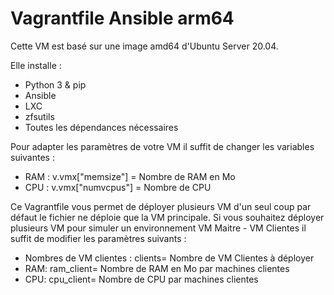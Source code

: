 # Vagrantfile Ansible arm64

Cette VM est basé sur une image amd64 d'Ubuntu Server 20.04.

Elle installe :
- Python 3 & pip
- Ansible
- LXC
- zfsutils
- Toutes les dépendances nécessaires

Pour adapter les paramètres de votre VM il suffit de changer les variables suivantes :
- RAM : v.vmx["memsize"] = Nombre de RAM en Mo
- CPU : v.vmx["numvcpus"] = Nombre de CPU

Ce Vagrantfile vous permet de déployer plusieurs VM d'un seul coup par défaut le fichier ne déploie que la VM principale. Si vous souhaitez déployer plusieurs VM pour simuler un environnement VM Maitre - VM Clientes il suffit de modifier les paramètres suivants :
- Nombres de VM clientes : clients= Nombre de VM Clientes à déployer
- RAM: ram_client= Nombre de RAM en Mo par machines clientes
- CPU: cpu_client= Nombre de CPU par machines clientes
